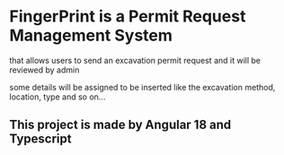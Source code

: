 # FingerPrint is a Permit Request Management System

that allows users to send an excavation permit request and it will be reviewed by admin

some details will be assigned to be inserted like the excavation method, location, type and so on...

## This project is made by Angular 18 and Typescript

